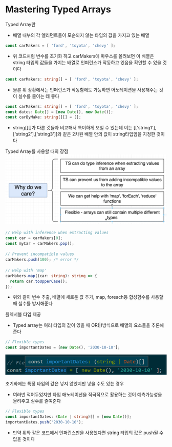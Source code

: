 # Mastering Typed Arrays

Typed Array란
* 배열 내부의 각 엘리먼트들이 모순되지 않는 타입의 값을 가지고 있는 배열

```ts
const carMakers = [ 'ford', 'toyota', 'chevy' ];
```
* 위 코드처럼 변수를 초기화 하고 carMakers에 마우스를 올려보면 이 배열은 string 타입의 값들을 가지는 배열로 인퍼런스가 작동하고 있음을 확인할 수 있을 것이다

```ts
const carMakers: string[] = [ 'ford', 'toyota', 'chevy' ];
```
* 물론 위 상황에서는 인퍼런스가 작동함에도 가능하면 어노테이션을 사용해주는 것이 실수를 줄이는 데 좋다

```ts
const carMakers: string[] = [ 'ford', 'toyota', 'chevy' ];
const dates: Date[] = [new Date(), new Date()];
const carByMake: string[][] = [];
```
* string[][]가 다른 것들과 비교해서 특이하게 보일 수 있는데 이는 [['string1'],['string2'],['string3']]와 같은 2차원 배열 안의 값이 string타입임을 지정한 것이다

Typed Array를 사용할 때의 장점
![typed_array](../img/why_typed_array.png)

```ts
// Help with inference when extracting values
const car = carMakers[0];
const myCar = carMakers.pop();

// Prevent incompatible values
carMakers.push(100); /* error */

// Help with 'map'
carMakers.map((car: string): string => {
  return car.toUpperCase();
});
```
* 위와 같이 변수 추출, 배열에 새로운 값 추가, map, foreach등 합성함수를 사용할 때 실수를 방지해준다

플렉서블 타입 제공
* Typed array는 여러 타입의 값이 있을 때 OR(|)방식으로 배열의 요소들을 추론해준다

```ts
// Flexible types
const importantDates = [new Date(), '2030-10-10'];
```

![flexible_type_in_typed_array](../img/flexible_type_in_typed_array.png)

초기화에는 특정 타입의 값은 넣지 않았지만 넣을 수도 있는 경우
* 여러번 적어두었지만 타입 애노테이션을 적극적으로 활용하는 것이 예측가능성을 올려주고 실수를 줄여준다

```ts
// Flexible types
const importantDates: (Date | string)[] = [new Date()];
importantDates.push('2030-10-10');
```
* 만약 위와 같은 코드에서 인퍼런스만을 사용했다면 string 타입의 값은 push될 수 없을 것이다